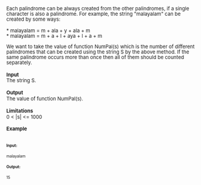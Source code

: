 <!-- 		@page { margin: 2cm } 		P { margin-bottom: 0.21cm } -->
<p style="margin-top: 0.05cm; margin-bottom: 0.05cm; line-height: 100%;"><span style="font-size: small;">Each palindrome can be always created from the other palindromes, if a single character is also a palindrome. For example, the string "malayalam" can be created by some ways:</span></p>
<p style="margin-top: 0.05cm; margin-bottom: 0.05cm; line-height: 100%;"><span style="font-size: small;"><br>* malayalam = m  + ala + y + ala + m<br>* malayalam = m + a + l + aya + l + a + m<br><br>We want to take the value of function NumPal(s) which is the number of different palindromes that can be created using the string S by the above method. If the same palindrome occurs more than once then all of them should be counted separately.<br></span></p>
<p style="margin-top: 0.05cm; margin-bottom: 0.05cm; line-height: 100%;"><span style="font-size: small;"><br></span></p>
<p style="margin-top: 0.05cm; margin-bottom: 0.05cm; line-height: 100%;"><span style="font-size: small;"><strong>Input</strong></span></p>
<p style="margin-top: 0.05cm; margin-bottom: 0.05cm; line-height: 100%;"><span style="font-size: small;">The string S.</span></p>
<p style="margin-top: 0.05cm; margin-bottom: 0.05cm; line-height: 100%;"><span style="font-size: small;"><br></span></p>
<p style="margin-top: 0.05cm; margin-bottom: 0.05cm; line-height: 100%;"><span style="font-size: small;"><strong>Output</strong></span></p>
<p style="margin-top: 0.05cm; margin-bottom: 0.05cm; line-height: 100%;"><span style="font-size: small;">The value of function NumPal(s).</span></p>
<p style="margin-top: 0.05cm; margin-bottom: 0.05cm; line-height: 100%;"><span style="font-size: small;"><br></span></p>
<p style="margin-top: 0.05cm; margin-bottom: 0.05cm; line-height: 100%;"><span style="font-size: small;"><strong>Limitations</strong></span></p>
<p style="margin-top: 0.05cm; margin-bottom: 0.05cm; line-height: 100%;"><span style="font-size: small;">0 &lt; |s| &lt;= 1000</span></p>
<p style="margin-top: 0.05cm; margin-bottom: 0.05cm; line-height: 100%;"><span style="font-size: small;"><br></span></p>
<p style="margin-top: 0.05cm; margin-bottom: 0.05cm; line-height: 100%;"><span style="font-size: small;"><strong>Example</strong></span></p>
<p style="margin-top: 0.05cm; margin-bottom: 0.05cm; line-height: 100%;"><span style="font-size: small;"><br></span></p>
<!-- 		@page { margin: 2cm } 		P { margin-bottom: 0.21cm } -->
<p style="margin-bottom: 0cm; line-height: 100%;"><span style="font-size: small;"><span style="font-size: x-small;"><strong>Input:</strong></span></span></p>
<p style="margin-bottom: 0cm; line-height: 100%;"><span style="font-size: small;"><span style="font-size: x-small;">malayalam</span></span></p>
<p style="margin-bottom: 0cm; line-height: 100%;"><span style="font-size: small;"><span style="font-size: x-small;"><strong>Output:</strong></span></span></p>
<p style="margin-bottom: 0cm; line-height: 100%;"><span style="font-size: small;"><span style="font-size: x-small;">15</span></span></p>